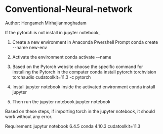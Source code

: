 # Conventional-Neural-network

Author: Hengameh Mirhajianmoghadam

If the pytorch is not install in jupyter notebook,

1. Create a new environment in Anaconda Pwershell Prompt
    conda create --name new-env

2. Activate the environment 
    conda activate --name

3. Based on the Pytorch website choose the specific command for installing the Pytorch in the computer
    conda install pytorch torchvision torchaudio cudatoolkit=11.3 -c pytorch

4. Install jupyter notebook inside the activated environment
    conda install jupyter

5. Then run the jupyter notebook
    jupyter notebook

Based on these steps, if importing torch in the jupyter notebook, it should work without any error.

Requirement:
jupytur notebook 6.4.5
conda 4.10.3
cudatoolkit=11.3
